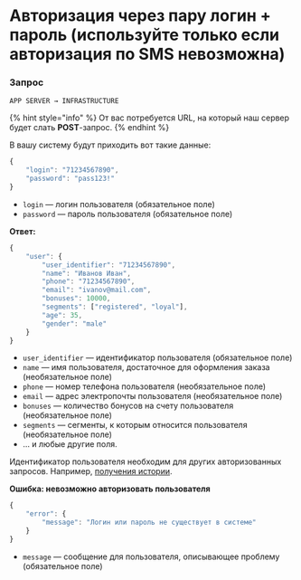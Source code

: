 # Авторизация через пару логин + пароль \(используйте только если авторизация по SMS невозможна\)

### Запрос

`APP SERVER → INFRASTRUCTURE`

{% hint style="info" %}
От вас потребуется URL, на который наш сервер будет слать **POST**-запрос. 
{% endhint %}

В вашу систему будут приходить вот такие данные:

```javascript
{
    "login": "71234567890",
    "password": "pass123!"
}
```

* `login` — логин пользователя \(обязательное поле\)
* `password` — пароль пользователя \(обязательное поле\)

**Ответ:**

```javascript
{
    "user": {
        "user_identifier": "71234567890",
        "name": "Иванов Иван",
        "phone": "71234567890",
        "email": "ivanov@mail.com",
        "bonuses": 10000,
        "segments": ["registered", "loyal"],
        "age": 35,
        "gender": "male"
    }
}
```

* `user_identifier` — идентификатор пользователя \(обязательное поле\)
* `name` — имя пользователя, достаточное для оформления заказа \(необязательное поле\)
* `phone` — номер телефона пользователя \(необязательное поле\)
* `email` — адрес электропочты пользователя \(необязательное поле\)
* `bonuses` — количество бонусов на счету пользователя \(необязательное поле\)
* `segments` — сегменты, к которым относится пользователя \(необязательное поле\)
* … и любые другие поля.

Идентификатор пользователя необходим для других авторизованных запросов. Например, [получения истории](order-history.md).

**Ошибка: невозможно авторизовать пользователя**

```javascript
{
    "error": {
        "message": "Логин или пароль не существует в системе"
    }
}
```

* `message` — сообщение для пользователя, описывающее проблему \(обязательное поле\)

